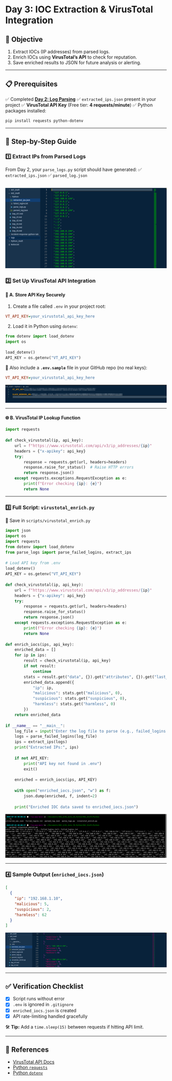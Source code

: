 # Day 3: IOC Extraction & VirusTotal Integration

## **🎯 Objective**

1. Extract IOCs (IP addresses) from parsed logs.
2. Enrich IOCs using **VirusTotal’s API** to check for reputation.
3. Save enriched results to JSON for future analysis or alerting.

---

## 📋 Prerequisites

✅ Completed [**Day 2: Log Parsing**](/guide/day2_log_parsing.md)
✅ `extracted_ips.json` present in your project
✅ **VirusTotal API Key** (Free tier: **4 requests/minute**)
✅ Python packages installed:

```bash
pip install requests python-dotenv
```

---

## 📝 Step-by-Step Guide


### 1️⃣ Extract IPs from Parsed Logs

From Day 2, your `parse_logs.py` script should have generated:
✅ `extracted_ips.json`
✅ `parsed_log.json`


![day03_extracted_ips](../assets/screenshots/day_03/day03_extracted_ips.png)
---

### 2️⃣ Set Up VirusTotal API Integration

#### 🔐 A. Store API Key Securely

1. Create a file called `.env` in your project root:

```ini
VT_API_KEY=your_virustotal_api_key_here
```

2. Load it in Python using `dotenv`:

```python
from dotenv import load_dotenv
import os

load_dotenv()
API_KEY = os.getenv("VT_API_KEY")
```

📁 Also include a **`.env.sample`** file in your GitHub repo (no real keys):

```ini
VT_API_KEY=your_virustotal_api_key_here
```

![day03_extracted_ips](../assets/screenshots/day_03/day03_env_api_key_setup.png)


---

#### 🌐 B. VirusTotal IP Lookup Function

```python
import requests

def check_virustotal(ip, api_key):
    url = f"https://www.virustotal.com/api/v3/ip_addresses/{ip}"
    headers = {"x-apikey": api_key}
    try:
        response = requests.get(url, headers=headers)
        response.raise_for_status()  # Raise HTTP errors
        return response.json()
    except requests.exceptions.RequestException as e:
        print(f"Error checking {ip}: {e}")
        return None
```

---

### 3️⃣ Full Script: `virustotal_enrich.py`

📁 Save in `scripts/virustotal_enrich.py`

```python
import json
import os
import requests
from dotenv import load_dotenv
from parse_logs import parse_failed_logins, extract_ips

# Load API key from .env
load_dotenv()
API_KEY = os.getenv("VT_API_KEY")

def check_virustotal(ip, api_key):
    url = f"https://www.virustotal.com/api/v3/ip_addresses/{ip}"
    headers = {"x-apikey": api_key}
    try:
        response = requests.get(url, headers=headers)
        response.raise_for_status()
        return response.json()
    except requests.exceptions.RequestException as e:
        print(f"Error checking {ip}: {e}")
        return None

def enrich_iocs(ips, api_key):
    enriched_data = []
    for ip in ips:
        result = check_virustotal(ip, api_key)
        if not result:
            continue
        stats = result.get("data", {}).get("attributes", {}).get("last_analysis_stats", {})
        enriched_data.append({
            "ip": ip,
            "malicious": stats.get("malicious", 0),
            "suspicious": stats.get("suspicious", 0),
            "harmless": stats.get("harmless", 0)
        })
    return enriched_data

if __name__ == "__main__":
    log_file = input("Enter the log file to parse (e.g., failed_logins.txt): ").strip()
    logs = parse_failed_logins(log_file)
    ips = extract_ips(logs)
    print("Extracted IPs:", ips)

    if not API_KEY:
        print("API key not found in .env")
        exit()

    enriched = enrich_iocs(ips, API_KEY)

    with open("enriched_iocs.json", "w") as f:
        json.dump(enriched, f, indent=2)

    print("Enriched IOC data saved to enriched_iocs.json")
```

![day03_extracted_ips](../assets/screenshots/day_03/day03_script_running_enrichment.png)

---

### 4️⃣ Sample Output (`enriched_iocs.json`)

```json
[
  {
    "ip": "192.168.1.10",
    "malicious": 5,
    "suspicious": 2,
    "harmless": 62
  }
]
```

![day03_enriched_iocs_file](../assets/screenshots/day_03/day03_enriched_iocs_file.png)

---

## ✅ Verification Checklist

* [x] Script runs without error
* [x] `.env` is ignored in `.gitignore`
* [x] `enriched_iocs.json` is created
* [x] API rate-limiting handled gracefully

🛠️ **Tip:** Add a `time.sleep(15)` between requests if hitting API limit.

---

## 🔗 References

* [VirusTotal API Docs](https://developers.virustotal.com/reference)
* [Python `requests`](https://requests.readthedocs.io/en/latest/)
* [Python `dotenv`](https://pypi.org/project/python-dotenv/)

